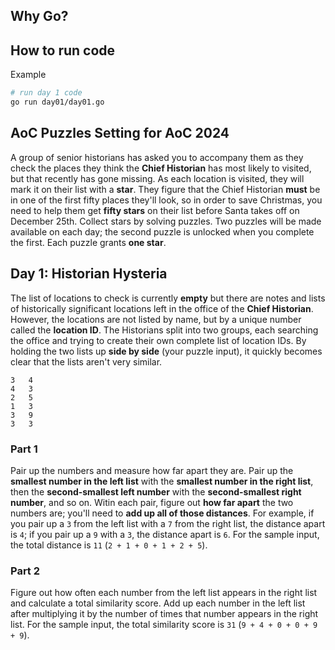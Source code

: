 ## Why Go?

## How to run code

Example

```sh
# run day 1 code
go run day01/day01.go
```

## AoC Puzzles Setting for AoC 2024

A group of senior historians has asked you to accompany them as they check the places they think the **Chief Historian** has most likely to visited, but that recently has gone missing.
As each location is visited, they will mark it on their list with a **star**. They figure that the Chief Historian **must** be in one of the first fifty places they'll look,
so in order to save Christmas, you need to help them get **fifty stars** on their list before Santa takes off on December 25th.
Collect stars by solving puzzles. Two puzzles will be made available on each day; the second puzzle is unlocked when you complete the first.
Each puzzle grants **one star**.

## Day 1: Historian Hysteria

The list of locations to check is currently **empty** but there are notes and lists of historically significant locations left in the office of the **Chief Historian**.
However, the locations are not listed by name, but by a unique number called the **location ID**.
The Historians split into two groups, each searching the office and trying to create their own complete list of location IDs.
By holding the two lists up **side by side** (your puzzle input), it quickly becomes clear that the lists aren't very similar.

```
3   4
4   3
2   5
1   3
3   9
3   3
```

### Part 1

Pair up the numbers and measure how far apart they are. Pair up the **smallest number in the left list** with the **smallest number in the right list**,
then the **second-smallest left number** with the **second-smallest right number**, and so on.
Witin each pair, figure out **how far apart** the two numbers are; you'll need to **add up all of those distances**.
For example, if you pair up a `3` from the left list with a `7` from the right list, the distance apart is `4`; if you pair up a `9` with a `3`, the distance apart is `6`.
For the sample input, the total distance is `11` (`2 + 1 + 0 + 1 + 2 + 5`).

### Part 2

Figure out how often each number from the left list appears in the right list and calculate a total similarity score.
Add up each number in the left list after multiplying it by the number of times that number appears in the right list.
For the sample input, the total similarity score is `31` (`9 + 4 + 0 + 0 + 9 + 9`).
